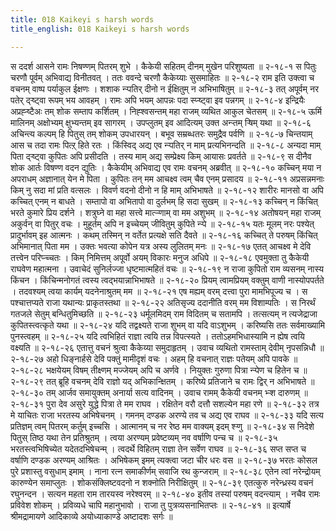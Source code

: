 ```yaml
---
title: 018 Kaikeyi s harsh words
title_english: 018 Kaikeyi s harsh words

---
```

<div class="audioEmbed"  caption="श्रीराम-हरिसीताराममूर्ति-घनपाठिभ्यां वचनम्" src="https://archive.org/download/Ramayana-recitation-Sriram-harisItArAmamUrti-Ghanapaati-v2/Kanda_2/Kanda_2_AYK-018-Ramena_Dashratha_Santhvanam.mp3"></div>
स ददर्श आसने रामः निषण्णम् पितरम् शुभे ।  
कैकेयी सहितम् दीनम् मुखेन परिशुष्यता ॥ २-१८-१  
स पितुः चरणौ पूर्वम् अभिवाद्य विनीतवत् ।  
ततः ववन्दे चरणौ कैकेय्याः सुसमाहितः ॥ २-१८-२  
राम इति उक्त्वा च वचनम् वाष्प पर्याकुल ईक्षणः ।  
शशाक न्ऱ्पतिर् दीनो न ईक्षितुम् न अभिभाषितुम् ॥ २-१८-३  
तत् अपूर्वम् नर पतेर् द्ऱ्ष्ट्वा रूपम् भय आवहम् ।  
रामः अपि भयम् आपन्नः पदा स्प्ऱ्ष्ट्वा इव पन्नगम् ॥ २-१८-४  
इन्द्रियैः अप्रह्ऱ्ष्टैअः तम् शोक सम्ताप कर्शितम् ।  
निह्श्वसन्तम् महा राजम् व्यथित आकुल चेतसम् ॥ २-१८-५  
ऊर्मि मालिनम् अक्षोभ्यम् क्षुभ्यन्तम् इव सागरम् ।  
उपप्लुतम् इव आदित्यम् उक्त अन्ऱ्तम् ऱ्षिम् यथा ॥ २-१८-६  
अचिन्त्य कल्पम् हि पितुस् तम् शोकम् उपधारयन् ।  
बभूव सम्रब्धतरः समुद्रैव पर्वणि ॥ २-१८-७  
चिन्तयाम् आस च तदा रामः पित्ऱ् हिते रतः ।  
किंस्विद् अद्य एव न्ऱ्पतिर् न माम् प्रत्यभिनन्दति ॥ २-१८-८  
अन्यदा माम् पिता द्ऱ्ष्ट्वा कुपितः अपि प्रसीदति ।  
तस्य माम् अद्य सम्प्रेक्ष्य किम् आयासः प्रवर्तते ॥ २-१८-९  
स दीनैव शोक आर्तः विषण्ण वदन द्युतिः ।  
कैकेयीम् अभिवाद्य एव रामः वचनम् अब्रवीत् ॥ २-१८-१०  
कच्चिन् मया न अपराधम् अज्ञानात् येन मे पिता ।  
कुपितः तन् मम आचक्ष्व त्वम् चैव एनम् प्रसादय ॥ २-१८-११  
अप्रसन्नमनाः किम् नु सदा मां प्रति वत्सलः ।  
विवर्ण वदनो दीनो न हि माम् अभिभाषते ॥ २-१८-१२  
शारीरः मानसो वा अपि कच्चित् एनम् न बाधते ।  
सम्तापो वा अभितापो वा दुर्लभम् हि सदा सुखम् ॥ २-१८-१३  
कच्चिन् न किंचित् भरते कुमारे प्रिय दर्शने ।  
शत्रुघ्ने वा महा सत्त्वे मात्ऱ्ऱ्णाम् वा मम अशुभम् ॥ २-१८-१४  
अतोषयन् महा राजम् अकुर्वन् वा पितुर् वचः ।  
मुहूर्तम् अपि न इच्चेयम् जीवितुम् कुपिते न्ऱ्पे ॥ २-१८-१५  
यतः मूलम् नरः पश्येत् प्रादुर्भावम् इह आत्मनः ।  
कथम् तस्मिन् न वर्तेत प्रत्यक्षे सति दैवते ॥ २-१८-१६  
कच्चित् ते परुषम् किंचित् अभिमानात् पिता मम ।  
उक्तः भवत्या कोपेन यत्र अस्य लुलितम् मनः ॥ २-१८-१७  
एतत् आचक्ष्व मे देवि तत्त्वेन परिप्ऱ्च्चतः ।  
किम् निमित्तम् अपूर्वो अयम् विकारः मनुज अधिपे ॥ २-१८-१८  
एवमुक्ता तु कैकेयी राघवेण महात्मना ।  
उवाचेदं सुनिर्लज्जा धृष्टमात्महितं वचः ॥ २-१८-१९  
न राजा कुपितो राम व्यसनम् नास्य किंचन ।  
किंचिन्मनोगतं त्वस्य त्वद्भयान्नाभिभाषते ॥ २-१८-२०  
प्रियम् त्वामप्रियम् वक्तुम् वाणी नास्योपपर्तते ।  
तदवश्यम् त्वया कार्यम् यदनेनाश्रुतम् मम ॥ २-१८-२१  
एष मह्यम् वरम् दत्त्वा पुरा मामभिपूज्य च ।  
स पश्चात्तप्यते राजा यथान्यः प्राकृतस्तथा ॥ २-१८-२२  
अतिसृज्य ददानीति वरम् मम विशाम्पतिः ।  
स निरर्थं गतजले सेतुम् बन्धितुमिच्छति ॥ २-१८-२३  
धर्मूलमिदम् राम विदितम् च सतामपि ।  
तत्सत्यम् न त्यजेद्राजा कुपितस्त्वत्कृते यथा ॥ २-१८-२४  
यदि तद्वक्ष्यते राजा शुभम् वा यदि वाऽशुभम् ।  
करिष्यसि ततः सर्वमाख्यामि पुनस्त्वहम् ॥ २-१८-२५  
यदि त्वभिहितं राज्ञा त्वयि तन्न विपत्स्यते ।  
ततोऽहमभिधास्यामि न ह्येष त्वयि वक्ष्यति ॥ २-१८-२६  
एतात्तु वचनं श्रुत्वा कैकेय्या समुदाहृतम् ।  
उवाच व्यथितो रामस्ताम् देवीम् नृपसन्निधौ ॥ २-१८-२७  
अहो धिङ्नार्हसे देवि पक्तुं मामीदृशं वचः ।  
अहम् हि वचनात् राज्ञः पतेयम् अपि पावके ॥ २-१८-२८  
भक्षयेयम् विषम् तीक्ष्णम् मज्जेयम् अपि च अर्णवे ।  
नियुक्तः गुरुणा पित्रा न्ऱ्पेण च हितेन च ॥ २-१८-२९  
तत् ब्रूहि वचनम् देवि राज्ञो यद् अभिकान्क्षितम् ।  
करिष्ये प्रतिजाने च रामः द्विर् न अभिभाषते ॥ २-१८-३०  
तम् आर्जव समायुक्तम् अनार्या सत्य वादिनम् ।  
उवाच रामम् कैकेयी वचनम् भ्ऱ्श दारुणम् ॥ २-१८-३१  
पुरा देव असुरे युद्धे पित्रा ते मम राघव ।  
रक्षितेन वरौ दत्तौ सशल्येन महा रणे ॥ २-१८-३२  
तत्र मे याचितः राजा भरतस्य अभिषेचनम् ।  
गमनम् दण्डक अरण्ये तव च अद्य एव राघव ॥ २-१८-३३  
यदि सत्य प्रतिज्ञम् त्वम् पितरम् कर्तुम् इच्चसि ।  
आत्मानम् च नर रेष्ठ मम वाक्यम् इदम् श्ऱ्णु ॥ २-१८-३४  
स निदेशे पितुस् तिष्ठ यथा तेन प्रतिश्रुतम् ।  
त्वया अरण्यम् प्रवेष्टव्यम् नव वर्षाणि पन्च च ॥ २-१८-३५  
भरतस्त्वभिषिच्येत यदेतदभिषेचन्म् ।  
त्वदर्थे विहितम् राज्ञा तेन सर्वेण राघव ॥ २-१८-३६  
सप्त सप्त च वर्षाणि दण्डक अरण्यम् आश्रितः ।  
अभिषेकम् इमम् त्यक्त्वा जटा चीर धरः वस ॥ २-१८-३७  
भरतः कोसल पुरे प्रशास्तु वसुधाम् इमाम् ।  
नाना रत्न समाकीर्णम् सवाजि रथ कुन्जराम् ॥ २-१८-३८  
एतेन त्वां नरेन्द्रोयम् कारुण्येन समाप्लुतः ।  
शोकसंक्लिष्टवदनो न शक्नोति निरीक्षितुम् ॥ २-१८-३९  
एतत्कुरु नरेन्ध्रस्य वचनं रघुनन्दन ।  
सत्यन महता राम तारयस्व नरेश्वरम् ॥ २-१८-४०  
इतीव तस्यां परुषम् वदन्त्याम् ।  
नचैव रामः प्रविवेश शोकम् ।  
प्रविव्यधे चापि महानुभावो ।  
राजा तु पुत्रव्यसनाभितप्तः ॥ २-१८-४१  
॥ इत्यार्षे श्रीमद्रामायणे आदिकाव्ये अयोध्याकाण्डे अष्टादशः सर्गः ॥